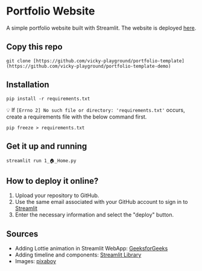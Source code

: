 # Portfolio Website
A simple portfolio website built with Streamlit. The website is deployed [here](https://vicky-playground-portfolio-template-1--home-ehxx2f.streamlit.app/).

## Copy this repo
```
git clone [https://github.com/vicky-playground/portfolio-template](https://github.com/vicky-playground/portfolio-template-demo)
```
## Installation
```
pip install -r requirements.txt
```
💡 If `[Errno 2] No such file or directory: 'requirements.txt'` occurs, create a requirements file with the below command first.
```
pip freeze > requirements.txt
```

## Get it up and running
```
streamlit run 1_🏠_Home.py
```

## How to deploy it online?
1.  Upload your repository to GitHub. 
2. Use the same email associated with your GitHub account to sign in to [Streamlit](https://streamlit.io/)
3. Enter the necessary information and select the "deploy" button.

## Sources
* Adding Lottie animation in Streamlit WebApp: [GeeksforGeeks](https://www.geeksforgeeks.org/adding-lottie-animation-in-streamlit-webapp/)
* Adding timeline and components: [Streamlit Library](https://docs.streamlit.io/library)
* Images: [pixaboy](https://pixabay.com/)
